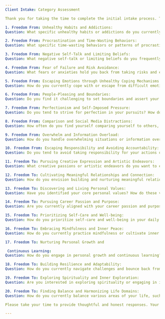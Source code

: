 ```yaml
---
Client Intake: Category Assessment

Thank you for taking the time to complete the initial intake process. The following document outlines the 20 categories we will be exploring further in our coaching sessions. Please provide your responses to the corresponding questions for each category. Your input will help us identify areas of focus and tailor our coaching approach to your needs.

1. Freedom From: Unhealthy Habits and Addictions:
Question: What specific unhealthy habits or addictions do you currently struggle with or want to overcome? How are these habits holding you back from living a fulfilling and purposeful life?

2. Freedom From: Procrastination and Time-Wasting Behaviors:
Question: What specific time-wasting behaviors or patterns of procrastination do you engage in? How do these behaviors hinder your personal and professional growth?

3. Freedom From: Negative Self-Talk and Limiting Beliefs:
Question: What negative self-talk or limiting beliefs do you frequently experience? How do these thoughts and beliefs impact your self-esteem and confidence?

4. Freedom From: Fear of Failure and Risk Avoidance:
Question: What fears or anxieties hold you back from taking risks and embracing new opportunities? How do these fears limit your personal and professional growth?

5. Freedom From: Escaping Emotions through Unhealthy Coping Mechanisms:
Question: How do you currently cope with or escape from difficult emotions or stressful situations? How do these coping mechanisms impact your overall well-being?

6. Freedom From: People-Pleasing and Boundaries:
Question: Do you find it challenging to set boundaries and assert your needs? How does people-pleasing behavior affect your relationships and personal fulfillment?

7. Freedom From: Perfectionism and Self-Imposed Pressure:
Question: Do you tend to strive for perfection in your pursuits? How does perfectionism impact your productivity, happiness, and overall satisfaction in life?

8. Freedom From: Comparison and Social Media Distractions:
Question: How often do you find yourself comparing yourself to others, especially through social media? How does comparison affect your self-esteem and overall well-being?

9. Freedom From: Overwhelm and Information Overload:
Question: How do you handle overwhelming situations or information overload in your daily life? How does overwhelm impact your ability to focus and make progress towards your goals?

10. Freedom From: Escaping Responsibility and Avoiding Accountability:
Question: Do you tend to avoid taking responsibility for your actions or making excuses? How does this behavior hinder your personal and professional growth?

11. Freedom To: Pursuing Creative Expression and Artistic Endeavors:
Question: What creative passions or artistic endeavors do you want to explore or enhance? How can you incorporate more creativity into your daily life?

12. Freedom To: Cultivating Meaningful Relationships and Connection:
Question: How do you envision building and nurturing meaningful relationships in your life? What steps are you willing to take to foster deeper connections with others?

13. Freedom To: Discovering and Living Personal Values:
Question: Have you identified your core personal values? How do these values guide your decision-making and actions in various areas of your life?

14. Freedom To: Pursuing Career Passion and Purpose:
Question: Are you currently aligned with your career passion and purpose? If not, what steps can you take to move closer to a fulfilling and purpose-driven career?

15. Freedom To: Prioritizing Self-Care and Well-being:
Question: How do you prioritize self-care and well-being in your daily life? What self-care practices or habits can you incorporate to enhance your overall well-being?

16. Freedom To: Embracing Mindfulness and Inner Peace:
Question: How do you currently practice mindfulness or cultivate inner peace? What strategies can you adopt to bring more mindfulness into your daily life?

17. Freedom To: Nurturing Personal Growth and

 Continuous Learning:
Question: How do you engage in personal growth and continuous learning? What areas of personal development are you interested in exploring or expanding upon?

18. Freedom To: Building Resilience and Adaptability:
Question: How do you currently navigate challenges and bounce back from setbacks? What strategies can you develop to enhance your resilience and adaptability?

19. Freedom To: Exploring Spirituality and Inner Exploration:
Question: Are you interested in exploring spirituality or engaging in inner exploration? What spiritual or introspective practices resonate with you?

20. Freedom To: Finding Balance and Harmonizing Life Domains:
Question: How do you currently balance various areas of your life, such as work, relationships, and personal interests? What steps can you take to create a more harmonious and fulfilling life balance?

Please take your time to provide thoughtful and honest responses. Your input will guide our coaching sessions and ensure we address the areas that matter most to you. We look forward to supporting your growth and development.

---
```


